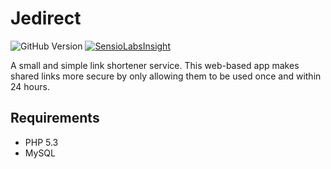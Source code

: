 Jedirect
========
![GitHub Version](http://img.shields.io/github/release/qubyte/rubidium.svg)
[![SensioLabsInsight](https://insight.sensiolabs.com/projects/1c21e587-11b1-4d9e-913e-b79a36ac6a0d/mini.png)](https://insight.sensiolabs.com/projects/1c21e587-11b1-4d9e-913e-b79a36ac6a0d)

A small and simple link shortener service. This web-based app makes shared links more secure by only allowing them to be used once and within 24 hours.

Requirements
------------
 * PHP 5.3
 * MySQL
